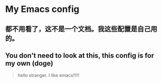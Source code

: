 ﻿# My Emacs config
## 都不用看了，这不是一个文档。我这些配置是自己用的。
## You don't need to look at this, this config is for my own (doge)
> hello stranger.
> I like emacs!!!!!